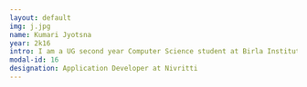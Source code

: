 ```yaml
---
layout: default
img: j.jpg
name: Kumari Jyotsna
year: 2k16
intro: I am a UG second year Computer Science student at Birla Institute of Technology,Mesra . My area of interests include machine learning and web develpoment.
modal-id: 16
designation: Application Developer at Nivritti
---
```



